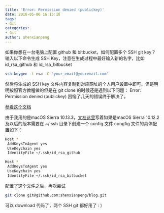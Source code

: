 ```yaml
---
title: 'Error: Permission denied (publickey)'
date: 2018-05-06 16:15:18
tags: 
- Git
categories: 
- Git
author: shenxianpeng
---
```


如果你想在一台电脑上配置 github 和 bitbucket，如何配置多个 SSH git key？
输入以下命令生成 SSH Key，注意在生成过程中最好输入新的名字，比如 id_rsa_github 和 id_rsa_bitbucket

```bash
ssh-keygen -t rsa -C "your_email@youremail.com"
```

然后将生成的 SSH key 文件内容复制到对应网址的个人用户设置中即可。但是明明按照官方教程做的但是在 git clone 的时候还是遇到以下问题：
Error: Permission denied (publickey)
困恼了几天的错误终于解决了。

[参看这个文档](https://help.github.com/articles/generating-a-new-ssh-key-and-adding-it-to-the-ssh-agent/)

由于我用的是macOS Sierra 10.13.3，[文档这里](https://help.github.com/articles/generating-a-new-ssh-key-and-adding-it-to-the-ssh-agent/#adding-your-ssh-key-to-the-ssh-agent)写着如果是macOS Sierra 10.12.2 及以后的版本需要在
~/.ssh 目录下创建一个 config 文件
congfig 文件的具体配置如下：

```bash
Host *
 AddKeysToAgent yes
 UseKeychain yes
 IdentityFile ~/.ssh/id_rsa_github

Host *
 AddKeysToAgent yes
 UseKeychain yes
 IdentityFile ~/.ssh/id_rsa_bitbucket
```

配置了这个文件之后，再次尝试

```bash
git clone git@github.com:shenxianpeng/blog.git
```

可以 download 代码了，两个 SSH git 都好用了 : )
